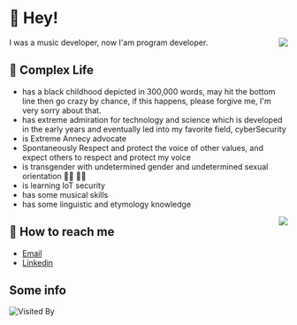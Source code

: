 # 👋 Hey!

<img align="right" src="https://github-readme-stats.vercel.app/api?username=Lakr233&show_icons=true&icon_color=0366d6&text_color=24292e&bg_color=ffffff&hide_title=true" />

I was a music developer, now I'am program developer.

## 💬 Complex Life

* has a black childhood depicted in 300,000 words, may hit the bottom line then go crazy by chance, if this happens, please forgive me, I'm very sorry about that.
* has extreme admiration for technology and science which is developed in the early years and eventually led into my favorite field, cyberSecurity
* is Extreme Annecy advocate
* Spontaneously Respect and protect the voice of other values, and expect others to respect and protect my voice
* is transgender with undetermined gender and undetermined sexual orientation 🏳️‍⚧️ 🏳️‍🌈
* is learning IoT security
* has some musical skills
* has some linguistic and etymology knowledge

<img align="right" src="https://github-readme-stats.vercel.app/api/top-langs/?username=KSroido&layout=compact"/>

## 📮 How to reach me

-  [Email](mailto:ksxmyqj@gmail.com)
-  [Linkedin](https://www.linkedin.com/in/jinglong-xie-33b747236/)

## Some info

![Visited By](https://count.getloli.com/get/@KSroido?theme=gelbooru)
